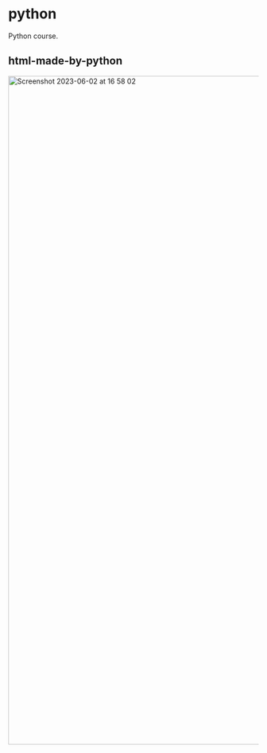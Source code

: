 # python

Python course.

## html-made-by-python

<img width="1344" alt="Screenshot 2023-06-02 at 16 58 02" src="https://github.com/vickneee/python/assets/93821265/091f1451-bfe4-49b2-8a35-e7f2600007ad">

 
